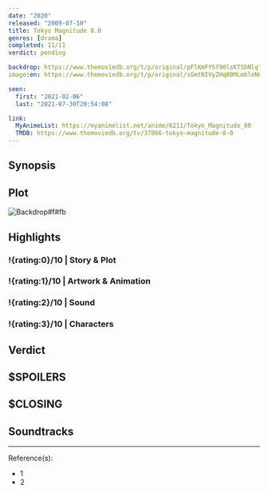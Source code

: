 ```yaml
---
date: "2020"
released: "2009-07-10"
title: Tokyo Magnitude 8.0
genres: [drama]
completed: 11/11
verdict: pending

backdrop: https://www.themoviedb.org/t/p/original/pFlKmFYSf90lsKTSbNlqTtAQhyN.jpg
image:en: https://www.themoviedb.org/t/p/original/sGmtNIVyZHqB0MLmbleNG4GmRVV.jpg

seen:
  first: "2021-02-06"
  last: "2021-07-30T20:54:08"

link:
  MyAnimeList: https://myanimelist.net/anime/6211/Tokyo_Magnitude_80
  TMDB: https://www.themoviedb.org/tv/37866-tokyo-magnitude-8-0
---
```



## Synopsis

## Plot

![Backdrop#f#fb](https://www.themoviedb.org/t/p/original/3TupOzrlDOjBLwJqxBy9Zyu4V2d.jpg "Source: TMDB")

## Highlights

### !{rating:0}/10 | Story & Plot

### !{rating:1}/10 | Artwork & Animation

### !{rating:2}/10 | Sound

### !{rating:3}/10 | Characters

## Verdict

## $SPOILERS

## $CLOSING

## Soundtracks

***
Reference(s):

- 1
- 2
